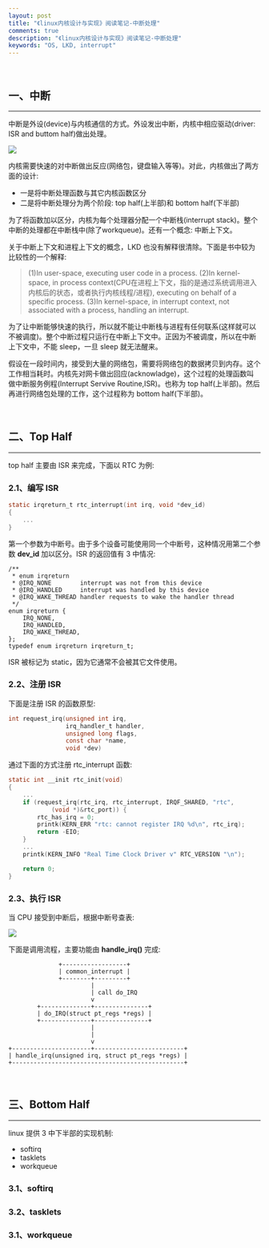 ```yaml
---
layout: post
title: "《linux内核设计与实现》阅读笔记-中断处理"
comments: true
description: "《linux内核设计与实现》阅读笔记-中断处理"
keywords: "OS, LKD, interrupt"
---
```


&nbsp;

## 一、中断

___

中断是外设(device)与内核通信的方式。外设发出中断，内核中相应驱动(driver: ISR and buttom half)做出处理。

![](http://ww1.sinaimg.cn/large/c9caade4gy1g4htwhcn5sj21000lcgnm.jpg)

内核需要快速的对中断做出反应(网络包，键盘输入等等)。对此，内核做出了两方面的设计:

- 一是将中断处理函数与其它内核函数区分
- 二是将中断处理分为两个阶段: top half(上半部)和 bottom half(下半部)

为了将函数加以区分，内核为每个处理器分配一个中断栈(interrupt stack)。整个中断的处理都在中断栈中(除了workqueue)。还有一个概念: 中断上下文。

关于中断上下文和进程上下文的概念，LKD 也没有解释很清除。下面是书中较为比较性的一个解释:

> (1)In user-space, executing user code in a process. (2)In kernel-space, in process context(CPU在进程上下文，指的是通过系统调用进入内核后的状态，或者执行内核线程/进程), executing on behalf of a specific process. (3)In kernel-space, in interrupt context, not associated with a process, handling an interrupt.

为了让中断能够快速的执行，所以就不能让中断栈与进程有任何联系(这样就可以不被调度)。整个中断过程只运行在中断上下文中。正因为不被调度，所以在中断上下文中，不能 sleep，一旦 sleep 就无法醒来。

假设在一段时间内，接受到大量的网络包，需要将网络包的数据拷贝到内存。这个工作相当耗时。内核先对网卡做出回应(acknowladge)，这个过程的处理函数叫做中断服务例程(Interrupt Servive Routine,ISR)。也称为 top half(上半部)。然后再进行网络包处理的工作，这个过程称为 bottom half(下半部)。

&nbsp;

## 二、Top Half

___

top half 主要由 ISR 来完成，下面以 RTC 为例:

### 2.1、编写 ISR

```c
static irqreturn_t rtc_interrupt(int irq, void *dev_id)
{
    ...
}
```

第一个参数为中断号。由于多个设备可能使用同一个中断号，这种情况用第二个参数 **dev_id** 加以区分。ISR 的返回值有 3 中情况:

```
/**
 * enum irqreturn
 * @IRQ_NONE		interrupt was not from this device
 * @IRQ_HANDLED		interrupt was handled by this device
 * @IRQ_WAKE_THREAD	handler requests to wake the handler thread
 */
enum irqreturn {
	IRQ_NONE,
	IRQ_HANDLED,
	IRQ_WAKE_THREAD,
};
typedef enum irqreturn irqreturn_t;
```

ISR 被标记为 static，因为它通常不会被其它文件使用。

### 2.2、注册 ISR

下面是注册 ISR 的函数原型:

```c
int request_irq(unsigned int irq, 
                irq_handler_t handler, 
                unsigned long flags, 
                const char *name, 
                void *dev)
```

通过下面的方式注册 rtc_interrupt 函数:

```c
static int __init rtc_init(void)
{
    ...
	if (request_irq(rtc_irq, rtc_interrupt, IRQF_SHARED, "rtc",
			(void *)&rtc_port)) {
		rtc_has_irq = 0;
		printk(KERN_ERR "rtc: cannot register IRQ %d\n", rtc_irq);
		return -EIO;
	}
    ...
	printk(KERN_INFO "Real Time Clock Driver v" RTC_VERSION "\n");

	return 0;
}
```

### 2.3、执行 ISR

当 CPU 接受到中断后，根据中断号查表:

![](http://ww1.sinaimg.cn/large/c9caade4gy1g4hzb9cg0pj212w0zgn1u.jpg)

下面是调用流程，主要功能由 **handle_irq()** 完成:

```
              +------------------+
              | common_interrupt |
              +--------+---------+
                       |
                       | call do_IRQ
                       v
        +--------------+---------------+
        | do_IRQ(struct pt_regs *regs) |
        +--------------+---------------+
                       |
                       |
                       v
+----------------------+-------------------------+
| handle_irq(unsigned irq, struct pt_regs *regs) |
+------------------------------------------------+
```

&nbsp;

## 三、Bottom Half

___

linux 提供 3 中下半部的实现机制:

- softirq
- tasklets
- workqueue

### 3.1、softirq



### 3.2、tasklets

### 3.1、workqueue